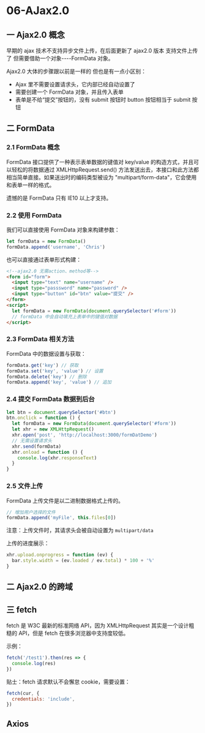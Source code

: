 # 06-AJax2.0

## 一 Ajax2.0 概念

早期的 ajax 技术不支持异步文件上传，在后面更新了 ajax2.0 版本 支持文件上传了 但需要借助一个对象----FormData 对象。

Ajax2.0 大体的步骤跟以前是一样的 但也是有一点小区别：

- Ajax 里不需要设置请求头，它内部已经自动设置了
- 需要创建一个 FormData 对象，并且传入表单
- 表单是不给“提交”按钮的，没有 submit 按钮时 button 按钮相当于 submit 按钮

## 二 FormData

### 2.1 FormData 概念

FormData 接口提供了一种表示表单数据的键值对 key/value 的构造方式，并且可以轻松的将数据通过 XMLHttpRequest.send() 方法发送出去，本接口和此方法都相当简单直接。如果送出时的编码类型被设为 "multipart/form-data"，它会使用和表单一样的格式。

遗憾的是 FormData 只有 IE10 以上才支持。

### 2.2 使用 FormData

我们可以直接使用 FormData 对象来构建参数：

```js
let formData = new FormData()
formData.append('username', 'Chris')
```

也可以直接通过表单形式构建：

```html
<!--ajax2.0 无需action、method等-->
<form id="form">
  <input type="text" name="username" />
  <input type="passsword" name="password" />
  <input type="button" id="btn" value="提交" />
</form>
<script>
  let formData = new FormData(document.querySelector('#form'))
  // formData 中会自动填充上表单中的键值对数据
</script>
```

### 2.3 FormData 相关方法

FormData 中的数据设置与获取：

```js
formData.get('key') // 获取
formData.set('key', 'value') // 设置
formData.delete('key') // 删除
formData.append('key', 'value') // 追加
```

### 2.4 提交 FormData 数据到后台

```js
let btn = document.querySelector('#btn')
btn.onclick = function () {
  let formData = new FormData(document.querySelector('#form'))
  let xhr = new XMLHttpRequest()
  xhr.open('post', 'http://localhost:3000/formDatDemo')
  // 无需设置请求头
  xhr.send(formData)
  xhr.onload = function () {
    console.log(xhr.responseText)
  }
}
```

### 2.5 文件上传

FormData 上传文件是以二进制数据格式上传的。

```js
// 增加用户选择的文件
formData.append('myFile', this.files[0])
```

注意：上传文件时，其请求头会被自动设置为 `multipart/data`

上传的进度展示：

```js
xhr.upload.onprogress = function (ev) {
  bar.style.width = (ev.loaded / ev.total) * 100 + '%'
}
```

## 二 Ajax2.0 的跨域

## 三 fetch

fetch 是 W3C 最新的标准网络 API，因为 XMLHttpRequest 其实是一个设计粗糙的 API，但是 fetch 在很多浏览器中支持度较低。

示例：

```js
fetch('/test1').then(res => {
  console.log(res)
})
```

贴士：fetch 请求默认不会懈怠 cookie，需要设置：

```js
fetch(cur, {
  credentials: 'include',
})
```

## Axios
